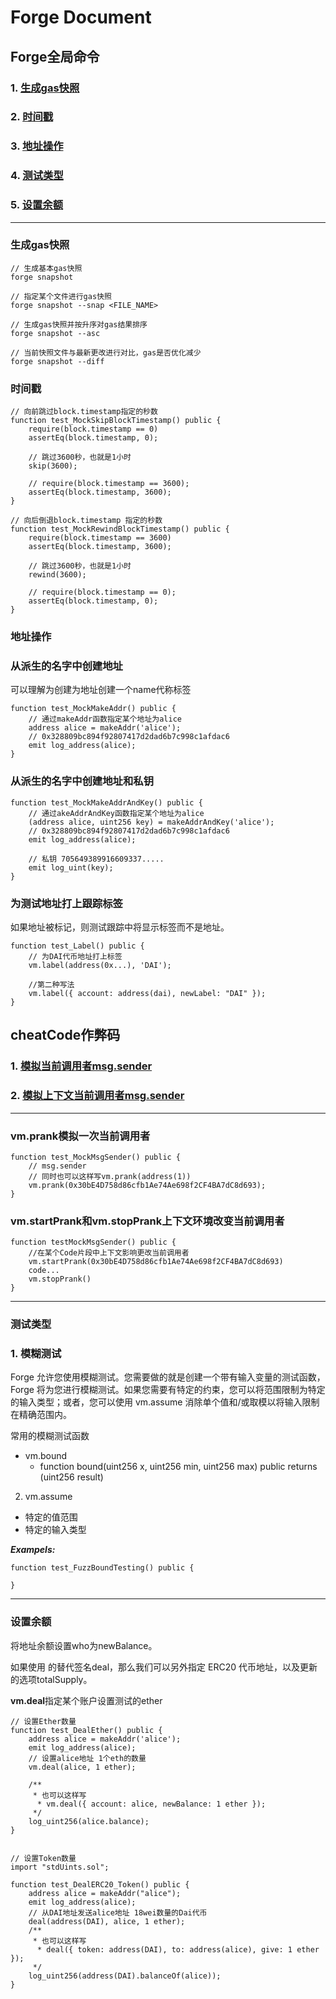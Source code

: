 # Forge Document

## Forge全局命令
### 1. [生成gas快照](#生成gas快照) 
### 2. [时间戳](#时间戳)
### 3. [地址操作](#地址操作)
### 4. [测试类型](#模糊测试)
### 5. [设置余额](#设置余额)
---

### 生成gas快照
```solidity
// 生成基本gas快照
forge snapshot

// 指定某个文件进行gas快照
forge snapshot --snap <FILE_NAME>

// 生成gas快照并按升序对gas结果排序
forge snapshot --asc 

// 当前快照文件与最新更改进行对比，gas是否优化减少
forge snapshot --diff
```



### 时间戳
```solidity
// 向前跳过block.timestamp指定的秒数
function test_MockSkipBlockTimestamp() public {
    require(block.timestamp == 0)
    assertEq(block.timestamp, 0);

    // 跳过3600秒，也就是1小时
    skip(3600);

    // require(block.timestamp == 3600);
    assertEq(block.timestamp, 3600);
}

// 向后倒退block.timestamp 指定的秒数
function test_MockRewindBlockTimestamp() public {
    require(block.timestamp == 3600)
    assertEq(block.timestamp, 3600);

    // 跳过3600秒，也就是1小时
    rewind(3600);

    // require(block.timestamp == 0);
    assertEq(block.timestamp, 0);
}
```

### 地址操作
### **从派生的名字中创建地址**
可以理解为创建为地址创建一个name代称标签
```solidity
function test_MockMakeAddr() public {
    // 通过makeAddr函数指定某个地址为alice
    address alice = makeAddr('alice');
    // 0x328809bc894f92807417d2dad6b7c998c1afdac6
    emit log_address(alice);
}
```

### **从派生的名字中创建地址和私钥**
```solidity
function test_MockMakeAddrAndKey() public {
    // 通过akeAddrAndKey函数指定某个地址为alice
    (address alice, uint256 key) = makeAddrAndKey('alice');
    // 0x328809bc894f92807417d2dad6b7c998c1afdac6
    emit log_address(alice);

    // 私钥 705649389916609337.....
    emit log_uint(key);
}
```
### **为测试地址打上跟踪标签**
如果地址被标记，则测试跟踪中将显示标签而不是地址。
```solidity
function test_Label() public {
    // 为DAI代币地址打上标签
    vm.label(address(0x...), 'DAI');

    //第二种写法
    vm.label({ account: address(dai), newLabel: "DAI" });
}
```


## cheatCode作弊码
### 1. [模拟当前调用者msg.sender](#vm.prank模拟当前调用者)
### 2. [模拟上下文当前调用者msg.sender](#vm.startPrank和vm.stopPrank上下文环境改变当前调用者)

---

### vm.prank模拟一次当前调用者
```solidity
function test_MockMsgSender() public {
    // msg.sender
    // 同时也可以这样写vm.prank(address(1))
    vm.prank(0x30bE4D758d86cfb1Ae74Ae698f2CF4BA7dC8d693);
}
```


### vm.startPrank和vm.stopPrank上下文环境改变当前调用者
```solidity
function testMockMsgSender() public {
    //在某个Code片段中上下文影响更改当前调用者
    vm.startPrank(0x30bE4D758d86cfb1Ae74Ae698f2CF4BA7dC8d693)
    code...
    vm.stopPrank()
}
```

---

### 测试类型

### 1. 模糊测试
Forge 允许您使用模糊测试。您需要做的就是创建一个带有输入变量的测试函数，Forge 将为您进行模糊测试。如果您需要有特定的约束，您可以将范围限制为特定的输入类型；或者，您可以使用 vm.assume 消除单个值和/或取模以将输入限制在精确范围内。

常用的模糊测试函数

- vm.bound
    - function bound(uint256 x, uint256 min, uint256 max) public returns (uint256 result)
2. vm.assume 

- 特定的值范围
- 特定的输入类型

***Exampels:***
```solidity
function test_FuzzBoundTesting() public {

}
```
---

### 设置余额
将地址余额设置who为newBalance。

如果使用 的替代签名deal，那么我们可以另外指定 ERC20 代币地址，以及更新 的选项totalSupply。

**vm.deal**指定某个账户设置测试的ether
```solidity
// 设置Ether数量
function test_DealEther() public {
    address alice = makeAddr('alice');
    emit log_address(alice);
    // 设置alice地址 1个eth的数量
    vm.deal(alice, 1 ether);

    /**
     * 也可以这样写
      * vm.deal({ account: alice, newBalance: 1 ether });
     */
    log_uint256(alice.balance);
}


// 设置Token数量
import "stdUints.sol";

function test_DealERC20_Token() public {
    address alice = makeAddr("alice");
    emit log_address(alice);
    // 从DAI地址发送alice地址 18wei数量的Dai代币
    deal(address(DAI), alice, 1 ether);
    /**
     * 也可以这样写
      * deal({ token: address(DAI), to: address(alice), give: 1 ether });
     */
    log_uint256(address(DAI).balanceOf(alice));
}
```